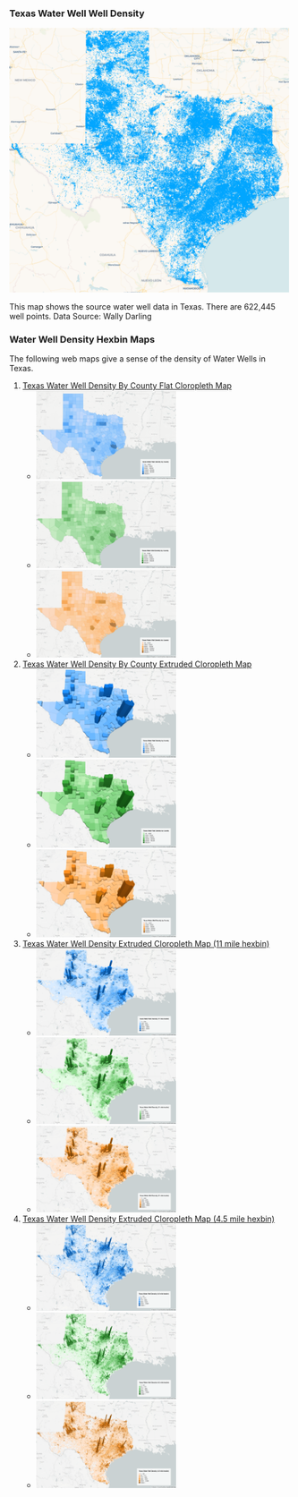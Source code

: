 ### Texas Water Well Well Density

<img src="images/texas_water_wells.png" style="width:500px;">

This map shows the source water well data in Texas. There are 622,445 well points. Data Source: Wally Darling

### Water Well Density Hexbin Maps

The following web maps give a sense of the density of Water Wells in Texas.

1. [Texas Water Well Density By County Flat Cloropleth Map](https://fergusdevelopmentllc.github.io/texas-water-art-v2/01.html)
    - <a href="https://fergusdevelopmentllc.github.io/texas-water-art-v2/01.html?color=blue"><img src="images/01_flat_county_blue.png" style="width:250px;"></a>
    - <a href="https://fergusdevelopmentllc.github.io/texas-water-art-v2/01.html?color=green"><img src="images/01_flat_county_green.png" style="width:250px;"></a>
    - <a href="https://fergusdevelopmentllc.github.io/texas-water-art-v2/01.html?color=orange"><img src="images/01_flat_county_orange.png" style="width:250px;"></a>
2. [Texas Water Well Density By County Extruded Cloropleth Map](https://fergusdevelopmentllc.github.io/texas-water-art-v2/02.html)
    - <a href="https://fergusdevelopmentllc.github.io/texas-water-art-v2/02.html?color=blue"><img src="images/02_3d_county_blue.png" style="width:250px;"></a>
    - <a href="https://fergusdevelopmentllc.github.io/texas-water-art-v2/02.html?color=green"><img src="images/02_3d_county_green.png" style="width:250px;"></a>
    - <a href="https://fergusdevelopmentllc.github.io/texas-water-art-v2/02.html?color=orange"><img src="images/02_3d_county_orange.png" style="width:250px;"></a>
3. [Texas Water Well Density Extruded Cloropleth Map (11 mile hexbin)](https://fergusdevelopmentllc.github.io/texas-water-art-v2/03.html)
    - <a href="https://fergusdevelopmentllc.github.io/texas-water-art-v2/03.html?color=blue"><img src="images/03_3d_county_blue.png" style="width:250px;"></a>
    - <a href="https://fergusdevelopmentllc.github.io/texas-water-art-v2/03.html?color=green"><img src="images/03_3d_county_green.png" style="width:250px;"></a>
    - <a href="https://fergusdevelopmentllc.github.io/texas-water-art-v2/03.html?color=orange"><img src="images/03_3d_county_orange.png" style="width:250px;"></a>
4. [Texas Water Well Density Extruded Cloropleth Map (4.5 mile hexbin)](https://fergusdevelopmentllc.github.io/texas-water-art-v2/04.html)
    - <a href="https://fergusdevelopmentllc.github.io/texas-water-art-v2/04.html?color=blue"><img src="images/04_3d_county_blue.png" style="width:250px;"></a>
    - <a href="https://fergusdevelopmentllc.github.io/texas-water-art-v2/04.html?color=green"><img src="images/04_3d_county_green.png" style="width:250px;"></a>
    - <a href="https://fergusdevelopmentllc.github.io/texas-water-art-v2/04.html?color=orange"><img src="images/04_3d_county_orange.png" style="width:250px;"></a>